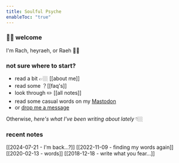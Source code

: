 ```yaml
---
title: Soulful Psyche
enableToc: "true"
---
```

### 👋🏼 welcome

I'm Rach, heyraeh, or Raeh 🤙🏼

### not sure where to start?
- read a bit 👉🏼 [[about me]]
- read some ？[[faq's]]
- look through ✏️ [[all notes]]
- read some casual words on my [Mastodon](https://mstdn.games/@craftykraken)
- or [drop me a message](tab:https://letterbird.co/heyraeh)

Otherwise, *here's what I've been writing about lately* 👇🏼
### recent notes
[[2024-07-21 - I'm back...?]]
[[2022-11-09 - finding my words again]]
[[2020-02-13 - words]]
[[2018-12-18 - write what you fear...]]




